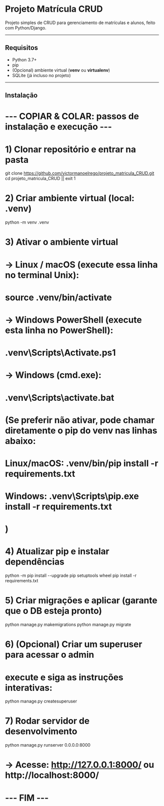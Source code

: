 # Projeto Matrícula CRUD

Projeto simples de CRUD para gerenciamento de matrículas e alunos, feito com Python/Django.

---

## Requisitos

- Python 3.7+  
- pip  
- (Opcional) ambiente virtual (**venv** ou **virtualenv**)  
- SQLite (já incluso no projeto)  

---

## Instalação
# --- COPIAR & COLAR: passos de instalação e execução ---
# 1) Clonar repositório e entrar na pasta
git clone https://github.com/victormanoelrego/projeto_matricula_CRUD.git
cd projeto_matricula_CRUD || exit 1

# 2) Criar ambiente virtual (local: .venv)
python -m venv .venv

# 3) Ativar o ambiente virtual
# -> Linux / macOS (execute essa linha no terminal Unix):
# source .venv/bin/activate
# -> Windows PowerShell (execute esta linha no PowerShell):
# .venv\Scripts\Activate.ps1
# -> Windows (cmd.exe):
# .venv\Scripts\activate.bat

# (Se preferir não ativar, pode chamar diretamente o pip do venv nas linhas abaixo:
# Linux/macOS: .venv/bin/pip install -r requirements.txt
# Windows: .venv\Scripts\pip.exe install -r requirements.txt
# )

# 4) Atualizar pip e instalar dependências
python -m pip install --upgrade pip setuptools wheel
pip install -r requirements.txt

# 5) Criar migrações e aplicar (garante que o DB esteja pronto)
python manage.py makemigrations
python manage.py migrate

# 6) (Opcional) Criar um superuser para acessar o admin
# execute e siga as instruções interativas:
python manage.py createsuperuser

# 7) Rodar servidor de desenvolvimento
python manage.py runserver 0.0.0.0:8000

# -> Acesse: http://127.0.0.1:8000/ ou http://localhost:8000/
# --- FIM ---

